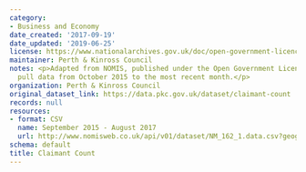 ```yaml
---
category:
- Business and Economy
date_created: '2017-09-19'
date_updated: '2019-06-25'
license: https://www.nationalarchives.gov.uk/doc/open-government-licence/version/3/
maintainer: Perth & Kinross Council
notes: <p>Adapted from NOMIS, published under the Open Government Licence. This will
  pull data from October 2015 to the most recent month.</p>
organization: Perth & Kinross Council
original_dataset_link: https://data.pkc.gov.uk/dataset/claimant-count
records: null
resources:
- format: CSV
  name: September 2015 - August 2017
  url: http://www.nomisweb.co.uk/api/v01/dataset/NM_162_1.data.csv?geography=973079520,973079539,973079516,973079540...973079542,973079522,973079525,973079532,973079517,973079538,973079518,973079519,973079536,973079533,973079521,973079535,973079528,973079537,973079513,973079527,973079544,973079514,973079523,973079530,973079515,973079531,973079529,973079545,973079512,973079546,973079534,973079543,973079524,973079526&date=latestMINUS23-latest&gender=0&age=0...4&measure=1&measures=20100&select=date_name,geography_name,geography_code,gender_name,age_name,measure_name,measures_name,obs_value,obs_status_name
schema: default
title: Claimant Count
---
```

